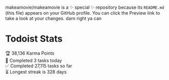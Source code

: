 makeamovie/makeamovie is a ✨ special ✨ repository because its `README.md` (this file) appears on your GitHub profile.
You can click the Preview link to take a look at your changes. darn right ya can

# Todoist Stats

<!-- TODO-IST:START -->
🏆  38,136 Karma Points           
🌸  Completed 3 tasks today           
✅  Completed 27,115 tasks so far           
⏳  Longest streak is 328 days
<!-- TODO-IST:END -->